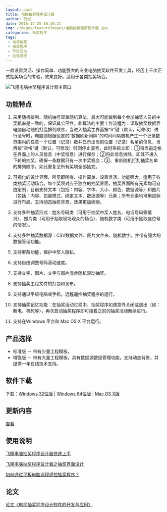 ```yaml
---
layout: post
title: 电脑抽奖程序设计器
author: 贺斌
date: 2016-12-25 16:30:21
img: /images/featureImages/电脑抽奖程序设计器.jpg
categories: 抽奖程序
tags:
 - 电视抽奖
 - 抽奖程序
 - 节目互动
 - 远程遥控
---
```



一款设置灵活、操作简单、功能强大的专业电脑抽奖软件开发工具，经历上千次正式抽奖场合的考验，效果良好。适用于各类抽奖场合。

<img src="/images/飞翔电脑抽奖程序设计器-main2.png" alt="飞翔电脑抽奖程序设计器主窗口" />

## 功能特点

1. 采用随机排列、随机抽号双重随机算法，最大可能做到每个参加抽奖人员的中奖机率是一致的，保证其公平性。此算法的主要工作流程为：读取抽奖数据后电脑自动随机打乱排列顺序，当进入抽奖主界面按“S”键（默认，可修改）进行滚号时，电脑则根据设定的“数据刷新间隔”的时间间隔随机产生一个记录数范围内的任意一个位置（记录）数并显示出当前位置（记录）名单的信息，当再按“空格”键（默认，可修改）时则停止滚号，此时系统立即：①将当前定格在界面上的人员信息（中奖信息）进行保存；②将此信息排除，即其不进入下轮的抽奖，确保一条数据只有一次中奖机会；③、重新随机打乱抽奖名单的排列顺序。如此重复至所有奖项全部抽完。

2. 可视化的设计界面、所见即所得、操作简单、设置灵活、功能强大，适用于各类抽奖活动场合。每个奖项对应于独立的抽奖界面，抽奖界面所有元素均可自由定制，目前支持文本（包括：内容、字体、大小、颜色、数据源等）和图片（包括：内容、包装模式、绑定文本、数据源等）元素；所有元素均可用鼠标进行布局。支持动态抽奖背景，效果更加绚丽。

3. 支持多种抽奖形式：姓名号码类（可用于抽奖中奖人姓名、电话号码等情况）、照片类（可用于抽取现场观众的场合）、随机数字类（可用于抽取座位号的情况）。

4. 支持多种抽奖数据源：CSV数据文件、图片文件夹、随机数字。并带有强大的数据管理功能。

5. 支持屏蔽功能，保护中奖人隐私。

6. 支持自由调整号码滚动速度。

7. 支持文字、图片、文字与图片混合随机滚动抽奖。

8. 支持抽奖工程文件的打包和发布。

9. 支持通过平板电脑或手机，远程遥控抽奖程序的运行。

10. 支持抽奖记忆功能：在抽奖活动过程中，抽奖程序如遇意外关闭或退出（如：断电、机死等），再次启动抽奖程序即可接着之前的抽奖活动断续进行。

11. 支持在Windows 平台和 Mac OS X 平台运行。

## 产品选择

- 标准版 － 带有少量工程模板。
- 增强版 － 带有大量工程模板，具有数据源数据管理功能，支持动态背景，并提供一年在线技术支持。

## 软件下载

下载：[Windows 32位版](https://pan.baidu.com/share/link?shareid=3466566289&uk=2785281713) \| [Windows 64位版](https://pan.baidu.com/share/link?shareid=3472908535&uk=2785281713) \| [Mac OS X版](https://pan.baidu.com/share/link?shareid=3483661610&uk=2785281713)

## 更新内容

[查看](/docs/draw-designer-update/)

## 使用说明

[飞翔电脑抽奖程序设计器快速上手][DrawDesigner]

[飞翔电脑抽奖程序设计器之抽奖界面设计][飞翔电脑抽奖程序设计器之抽奖界面设计]

[如何通过平板电脑远程遥控抽奖程序？][如何通过平板电脑远程遥控抽奖程序？]

## 论文

[论文《电视抽奖程序设计软件的开发与应用》][论文地址]


[DrawDesigner]: /images/%E9%A3%9E%E7%BF%94%E7%94%B5%E8%84%91%E6%8A%BD%E5%A5%96%E7%A8%8B%E5%BA%8F%E8%AE%BE%E8%AE%A1%E5%99%A8%E5%BF%AB%E9%80%9F%E4%B8%8A%E6%89%8B.png
[飞翔电脑抽奖程序设计器之抽奖界面设计]: /images/%E9%A3%9E%E7%BF%94%E7%94%B5%E8%84%91%E6%8A%BD%E5%A5%96%E7%A8%8B%E5%BA%8F%E8%AE%BE%E8%AE%A1%E5%99%A8%E4%B9%8B%E6%8A%BD%E5%A5%96%E7%95%8C%E9%9D%A2%E8%AE%BE%E8%AE%A1.png
[如何通过平板电脑远程遥控抽奖程序？]: /images/%E5%A6%82%E4%BD%95%E9%80%9A%E8%BF%87%E5%B9%B3%E6%9D%BF%E7%94%B5%E8%84%91%E8%BF%9C%E7%A8%8B%E9%81%A5%E6%8E%A7%E6%8A%BD%E5%A5%96%E7%A8%8B%E5%BA%8F%EF%BC%9F.png
[论文地址]: https://kns.cnki.net/kcms/detail/detail.aspx?filename=OGSA201307001017&dbcode=CPFD&dbname=CPFD2016&v=3fxURWWI5VcqDJpKX7f9Onu79yoXJUZiEoLnCYdOwt93YvgSi0_xAwpSJD-ApVvn6NWGwBRFubM=
